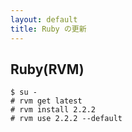 ```yaml
---
layout: default
title: Ruby の更新
---
```


## Ruby(RVM)

~~~
$ su -
# rvm get latest
# rvm install 2.2.2
# rvm use 2.2.2 --default
~~~
